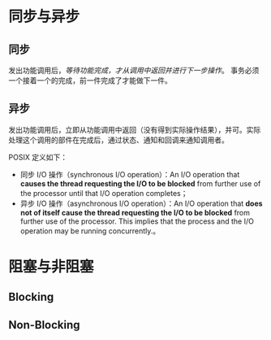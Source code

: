 # 同步与异步

## 同步
发出功能调用后，*等待功能完成，才从调用中返回并进行下一步操作*。
事务必须一个接着一个的完成，前一件完成了才能做下一件。


## 异步
发出功能调用后，立即从功能调用中返回（没有得到实际操作结果），并可。实际处理这个调用的部件在完成后，通过状态、通知和回调来通知调用者。


POSIX 定义如下：
- 同步 I/O 操作（synchronous I/O operation）：An I/O operation that **causes the thread requesting the I/O to be blocked** from further use of the processor until that I/O operation completes；
- 异步 I/O 操作（asynchronous I/O operation）：An I/O operation that **does not of itself cause the thread requesting the I/O to be blocked** from further use of the processor. This implies that the process and the I/O operation may be running concurrently.。

# 阻塞与非阻塞
## Blocking


## Non-Blocking
